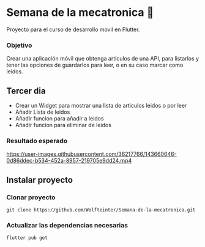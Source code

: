 # Semana de la mecatronica :robot:

Proyecto para el curso de desarrollo movil en Flutter.
### Objetivo
Crear una aplicación móvil que obtenga artículos de una API, para listarlos y tener las opciones de guardarlos para leer, o en su caso marcar como leídos.

## Tercer dia
- Crear un Widget para mostrar una lista de articulos leidos o por leer
- Añadir Lista de leidos
- Añadir funcion para añadir a leidos
- Añadir funcion para eliminar de leidos
### Resultado esperado



https://user-images.githubusercontent.com/36217766/143660646-0d86ddec-b534-452a-8957-219705e9dd24.mp4



## Instalar proyecto
### Clonar proyecto
```
git clone https://github.com/Wolfteinter/Semana-de-la-mecatronica.git
```
### Actualizar las dependencias necesarias
```
flutter pub get
```



